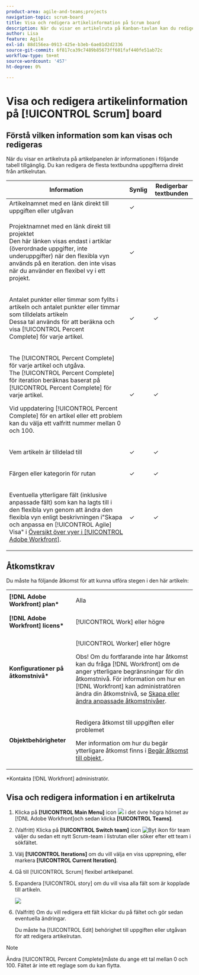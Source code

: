 ```yaml
---
product-area: agile-and-teams;projects
navigation-topic: scrum-board
title: Visa och redigera artikelinformation på Scrum board
description: När du visar en artikelruta på Kanban-tavlan kan du redigera textbunden information direkt från artikelrutan.
author: Lisa
feature: Agile
exl-id: 88d156ea-0913-425e-b3eb-6ae81d2d2336
source-git-commit: 6f817ca39c7489b85673ff601faf440fe51ab72c
workflow-type: tm+mt
source-wordcount: '457'
ht-degree: 0%

---
```


# Visa och redigera artikelinformation på [!UICONTROL Scrum] board

## Förstå vilken information som kan visas och redigeras

När du visar en artikelruta på artikelpanelen är informationen i följande tabell tillgänglig. Du kan redigera de flesta textbundna uppgifterna direkt från artikelrutan.

<table style="table-layout:auto"> 
 <col> 
 <col> 
 <col> 
 <thead> 
  <tr> 
   <th><strong>Information</strong> </th> 
   <th><strong>Synlig</strong> </th> 
   <th><strong>Redigerbar textbunden</strong> </th> 
  </tr> 
 </thead> 
 <tbody> 
  <tr> 
   <td>Artikelnamnet med en länk direkt till uppgiften eller utgåvan</td> 
   <td>✓</td> 
   <td> </td> 
  </tr> 
  <tr> 
   <td> <p>Projektnamnet med en länk direkt till projektet<br>Den här länken visas endast i artiklar (överordnade uppgifter, inte underuppgifter) när den flexibla vyn används på en iteration. den inte visas när du använder en flexibel vy i ett projekt.</p> </td> 
   <td>✓ </td> 
   <td> </td> 
  </tr> 
  <tr> 
   <td> <p>Antalet punkter eller timmar som fyllts i artikeln och antalet punkter eller timmar som tilldelats artikeln<br>Dessa tal används för att beräkna och visa [!UICONTROL Percent Complete] för varje artikel.</p> </td> 
   <td>✓</td> 
   <td>✓</td> 
  </tr> 
  <tr> 
   <td> <p>The [!UICONTROL Percent Complete] för varje artikel och utgåva.<br>The [!UICONTROL Percent Complete] för iteration beräknas baserat på [!UICONTROL Percent Complete] för varje artikel.</p> <p>Vid uppdatering [!UICONTROL Percent Complete] för en artikel eller ett problem kan du välja ett valfritt nummer mellan 0 och 100.</p> </td> 
   <td>✓</td> 
   <td>✓</td> 
  </tr> 
  <tr> 
   <td> <p>Vem artikeln är tilldelad till</p> </td> 
   <td>✓</td> 
   <td>✓</td> 
  </tr> 
  <tr> 
   <td> <p>Färgen eller kategorin för rutan</p> </td> 
   <td>✓</td> 
   <td>✓</td> 
  </tr> 
  <tr> 
   <td> <p>Eventuella ytterligare fält (inklusive anpassade fält) som kan ha lagts till i den flexibla vyn genom att ändra den flexibla vyn enligt beskrivningen i"Skapa och anpassa en [!UICONTROL Agile] Visa" i <a href="../../../reports-and-dashboards/reports/reporting-elements/views-overview.md" class="MCXref xref">Översikt över vyer i [!UICONTROL Adobe Workfront]</a>.</p> </td> 
   <td>✓</td> 
   <td>✓</td> 
  </tr> 
 </tbody> 
</table>

## Åtkomstkrav

Du måste ha följande åtkomst för att kunna utföra stegen i den här artikeln:

<table style="table-layout:auto"> 
 <col> 
 </col> 
 <col> 
 </col> 
 <tbody> 
  <tr> 
   <td role="rowheader"><strong>[!DNL Adobe Workfront] plan*</strong></td> 
   <td> <p>Alla</p> </td> 
  </tr> 
  <tr> 
   <td role="rowheader"><strong>[!DNL Adobe Workfront] licens*</strong></td> 
   <td> <p>[!UICONTROL Work] eller högre</p> </td> 
  </tr> 
  <tr> 
   <td role="rowheader"><strong>Konfigurationer på åtkomstnivå*</strong></td> 
   <td> <p>[!UICONTROL Worker] eller högre</p> <p>Obs! Om du fortfarande inte har åtkomst kan du fråga [!DNL Workfront] om de anger ytterligare begränsningar för din åtkomstnivå. För information om hur en [!DNL Workfront] kan administratören ändra din åtkomstnivå, se <a href="../../../administration-and-setup/add-users/configure-and-grant-access/create-modify-access-levels.md" class="MCXref xref">Skapa eller ändra anpassade åtkomstnivåer</a>.</p> </td> 
  </tr> 
  <tr> 
   <td role="rowheader"><strong>Objektbehörigheter</strong></td> 
   <td> <p>Redigera åtkomst till uppgiften eller problemet</p> <p>Mer information om hur du begär ytterligare åtkomst finns i <a href="../../../workfront-basics/grant-and-request-access-to-objects/request-access.md" class="MCXref xref">Begär åtkomst till objekt </a>.</p> </td> 
  </tr> 
 </tbody> 
</table>

&#42;Kontakta [!DNL Workfront] administratör.

## Visa och redigera information i en artikelruta

1. Klicka på **[!UICONTROL Main Menu]** icon ![](assets/main-menu-icon.png) i det övre högra hörnet av [!DNL Adobe Workfront]och sedan klicka **[!UICONTROL Teams]**.

1. (Valfritt) Klicka på **[!UICONTROL Switch team]** icon ![Byt ikon för team](assets/switch-team-icon.png)väljer du sedan ett nytt Scrum-team i listrutan eller söker efter ett team i sökfältet.

1. Välj **[!UICONTROL Iterations]** om du vill välja en viss upprepning, eller markera **[!UICONTROL Current Iteration]**.

1. Gå till [!UICONTROL Scrum] flexibel artikelpanel.
1. Expandera [!UICONTROL story] om du vill visa alla fält som är kopplade till artikeln.

   ![](assets/agile-storycard-scrum-2021-350x333.png)

1. (Valfritt) Om du vill redigera ett fält klickar du på fältet och gör sedan eventuella ändringar.

   Du måste ha [!UICONTROL Edit] behörighet till uppgiften eller utgåvan för att redigera artikelrutan.

>[!NOTE]
>
>Ändra [!UICONTROL Percent Complete]måste du ange ett tal mellan 0 och 100. Fältet är inte ett reglage som du kan flytta.
